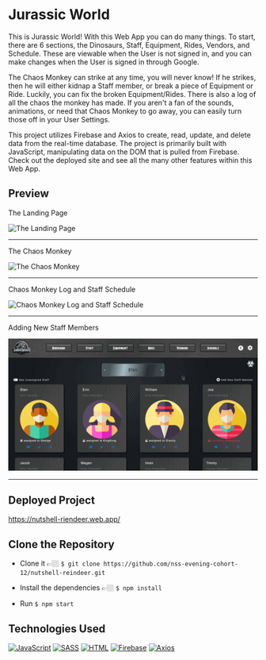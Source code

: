 # Jurassic World

This is Jurassic World! With this Web App you can do many things. To start, there are 6 sections, the Dinosaurs, Staff, Equipment, Rides, Vendors, and Schedule. These are viewable when the User is not signed in, and you can make changes when the User is signed in through Google.

The Chaos Monkey can strike at any time, you will never know! If he strikes, then he will either kidnap a Staff member, or break a piece of Equipment or Ride. Luckily, you can fix the broken Equipment/Rides. There is also a log of all the chaos the monkey has made. If you aren't a fan of the sounds, animations, or need that Chaos Monkey to go away, you can easily turn those off in your User Settings.

This project utilizes Firebase and Axios to create, read, update, and delete data from the real-time database. The project is primarily built with JavaScript, manipulating data on the DOM that is pulled from Firebase. Check out the deployed site and see all the many other features within this Web App.

## Preview

The Landing Page

![The Landing Page](src/assets/gifs/jurassic-world-site-demo-init.gif)

---

The Chaos Monkey

![The Chaos Monkey](src/assets/gifs/jurassic-world-site-demo-CM.gif)

---

Chaos Monkey Log and Staff Schedule

![Chaos Monkey Log and Staff Schedule](src/assets/gifs/jurassic-world-site-demo-log-schedule.gif)

---

Adding New Staff Members

![Adding New Staff Members](src/assets/gifs/jurassic-world-site-demo-add-staff.gif)

---

## Deployed Project

https://nutshell-riendeer.web.app/

## Clone the Repository
- Clone it 👉🏼 `$ git clone https://github.com/nss-evening-cohort-12/nutshell-reindeer.git`

- Install the dependencies 👉🏼 `$ npm install`

- Run `$ npm start`

## Technologies Used
[![JavaScript](https://img.shields.io/badge/-JavaScript-2c9fcc?style=flat-square)](#) [![SASS](https://img.shields.io/badge/-SASS-2c9fcc?style=flat-square)](#) [![HTML](https://img.shields.io/badge/-HTML-2c9fcc?style=flat-square)](#) [![Firebase](https://img.shields.io/badge/-Firebase-2c9fcc?style=flat-square)](#) [![Axios](https://img.shields.io/badge/-Axios-2c9fcc?style=flat-square)](#)
